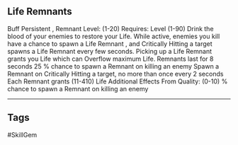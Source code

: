 ## Life Remnants
Buff
Persistent , Remnant
Level: (1-20)
Requires: Level (1-90)
Drink the blood of your enemies to restore your Life. While active, enemies you kill have a chance to spawn a Life Remnant , and Critically Hitting a target spawns a Life Remnant every few seconds. Picking up a Life Remnant grants you Life which can Overflow maximum Life.
Remnants last for 8 seconds
25 % chance to spawn a Remnant on killing an enemy
Spawn a Remnant on Critically Hitting a target, no more than once every 2 seconds
Each Remnant grants (11-410) Life
Additional Effects From Quality:
(0-10) % chance to spawn a Remnant on killing an enemy

---
## Tags
#SkillGem
